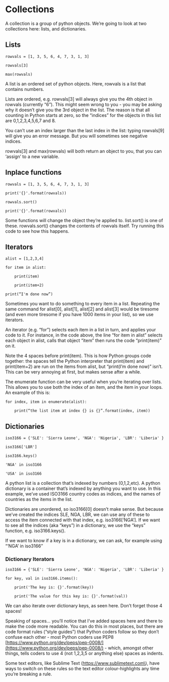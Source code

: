 # Collections

A collection is a group of python objects. We’re going to look at two collections here: lists, and dictionaries.

## Lists

`rowvals = [1, 3, 5, 6, 4, 7, 3, 1, 3]`

`rowvals[3]`

`max(rowvals)`

A list is an ordered set of python objects. Here, rowvals is a list that contains numbers.

Lists are ordered, e.g. rowvals\[3\] will always give you the 4th object in rowvals \(currently “6”\). This might seem wrong to you - you may be asking why it doesn’t give you the 3rd object in the list. The reason is that all counting in Python starts at zero, so the “indices” for the objects in this list are 0,1,2,3,4,5,6,7 and 8.

You can’t use an index larger than the last index in the list: typing rowvals\[9\] will give you an error message.  But you will sometimes see negative indices.

rowvals\[3\] and max\(rowvals\) will both return an object to you, that you can ‘assign’ to a new variable.

## Inplace functions

`rowvals = [1, 3, 5, 6, 4, 7, 3, 1, 3]`

`print('{}'.format(rowvals))`

`rowvals.sort()`

`print('{}'.format(rowvals))`

Some functions will change the object they’re applied to. list.sort\(\) is one of these.   rowvals.sort\(\) changes the contents of rowvals itself. Try running this code to see how this happens.

## Iterators

`alist = [1,2,3,4]`

`for item in alist:`

`    print(item)`

`    print(item+2)`

`print(“I'm done now”)`

  
Sometimes you want to do something to every item in a list. Repeating the same command for alist\[0\], alist\[1\], alist\[2\] and alist\[3\] would be tiresome \(and even more tiresome if you have 1000 items in your list\), so we use iterators.

An iterator \(e.g. “for”\) selects each item in a list in turn, and applies your code to it. For instance, in the code above, the line “for item in alist” selects each object in alist, calls that object “item” then runs the code “print\(item\)” on it.

Note the 4 spaces before print\(item\). This is how Python groups code together: the spaces tell the Python interpreter that print\(item\) and print\(item+2\) are run on the items from alist, but “print\(I’m done now\)” isn’t. This can be very annoying at first, but makes sense after a while. 

The enumerate function can be very useful when you’re iterating over lists. This allows you to use both the index of an item, and the item in your loops. An example of this is:

`for index, item in enumerate(alist):`

`    print(“the list item at index {} is {}”.format(index, item))`

## Dictionaries

`iso3166 = {'SLE': 'Sierra Leone', 'NGA': 'Nigeria', 'LBR': 'Liberia' }`

`iso3166['LBR']`

`iso3166.keys()`

`'NGA' in iso3166`

`'USA' in iso3166`

A python list is a collection that’s indexed by numbers \(0,1,2,etc\). A python dictionary is a container that’s indexed by anything you want to use. In this example, we’ve used ISO3166 country codes as indices, and the names of countries as the items in the list.

Dictionaries are unordered, so iso3166\[0\] doesn’t make sense. But because we’ve created the indices SLE, NGA, LBR, we can use any of these to access the item connected with that index, e.g. iso3166\[‘NGA’\]. If we want to see all the indices \(aka “keys”\) in a dictionary, we use the “keys” function, e.g. iso3166.keys\(\).

If we want to know if a key is in a dictionary, we can ask, for example using “‘NGA’ in iso3166”

### Dictionary Iterators

`iso3166 = {'SLE': 'Sierra Leone', 'NGA': 'Nigeria', 'LBR': 'Liberia' }`

`for key, val in iso3166.items():`

`    print('The key is: {}'.format(key))`

`    print('The value for this key is: {}'.format(val))`

We can also iterate over dictionary keys, as seen here. Don’t forget those 4 spaces!

Speaking of spaces… you’ll notice that I’ve added spaces here and there to make the code more readable. You can do this in most places, but there are code format rules \(“style guides”\) that Python coders follow so they don’t confuse each other - most Python coders use PEP8 [https://www.python.org/dev/peps/pep-0008/](https://www.python.org/dev/peps/pep-0008/) - which, amongst other things, tells coders to use 4 \(not 1,2,3,5 or anything else\) spaces as indents. 

Some text editors, like Sublime Text \(https://www.sublimetext.com\), have ways to switch on these rules so the text editor colour-highlights any time you’re breaking a rule.



